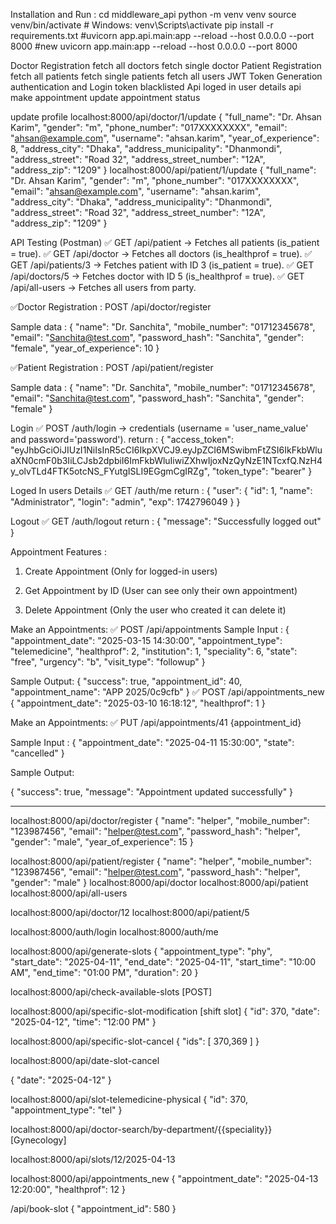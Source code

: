 Installation and Run :
cd middleware_api
python -m venv venv
source venv/bin/activate  # Windows: venv\Scripts\activate
pip install -r requirements.txt
#uvicorn app.api.main:app --reload --host 0.0.0.0 --port 8000
#new
uvicorn app.main:app --reload --host 0.0.0.0 --port 8000

Doctor Registration
fetch all doctors
fetch single doctor
Patient Registration
fetch all patients
fetch single patients
fetch all users
JWT Token Generation
authentication and Login
token blacklisted Api
loged in user details api
make appointment
update appointment status


update profile
localhost:8000/api/doctor/1/update
{
  "full_name": "Dr. Ahsan Karim",
  "gender": "m",
  "phone_number": "017XXXXXXXX",
  "email": "ahsan@example.com",
  "username": "ahsan.karim",
  "year_of_experience": 8,
  "address_city": "Dhaka",
  "address_municipality": "Dhanmondi",
  "address_street": "Road 32",
  "address_street_number": "12A",
  "address_zip": "1209"
}
localhost:8000/api/patient/1/update
{
  "full_name": "Dr. Ahsan Karim",
  "gender": "m",
  "phone_number": "017XXXXXXXX",
  "email": "ahsan@example.com",
  "username": "ahsan.karim",
  "address_city": "Dhaka",
  "address_municipality": "Dhanmondi",
  "address_street": "Road 32",
  "address_street_number": "12A",
  "address_zip": "1209"
}



API Testing (Postman)
✅ GET /api/patient → Fetches all patients (is_patient = true).
✅ GET /api/doctor → Fetches all doctors (is_healthprof = true).
✅ GET /api/patients/3 → Fetches patient with ID 3 (is_patient = true).
✅ GET /api/doctors/5 → Fetches doctor with ID 5 (is_healthprof = true).
✅ GET /api/all-users → Fetches all users from party.



✅Doctor Registration : POST /api/doctor/register

Sample data : 
{
    "name": "Dr. Sanchita",
    "mobile_number": "01712345678",
    "email": "Sanchita@test.com",
    "password_hash": "Sanchita",
    "gender": "female",
    "year_of_experience": 10
}

✅Patient Registration : POST /api/patient/register

Sample data : 
{
    "name": "Dr. Sanchita",
    "mobile_number": "01712345678",
    "email": "Sanchita@test.com",
    "password_hash": "Sanchita",
    "gender": "female"
}

Login
✅ POST /auth/login → credentials (username = 'user_name_value' and password='password').
return :
{
    "access_token": "eyJhbGciOiJIUzI1NiIsInR5cCI6IkpXVCJ9.eyJpZCI6MSwibmFtZSI6IkFkbWluaXN0cmF0b3IiLCJsb2dpbiI6ImFkbWluIiwiZXhwIjoxNzQyNzE1NTcxfQ.NzH4y_olvTLd4FTK5otcNS_FYutgISLI9EGgmCgIRZg",
    "token_type": "bearer"
}

Loged In users Details
✅ GET /auth/me 
return :
{
    "user": {
        "id": 1,
        "name": "Administrator",
        "login": "admin",
        "exp": 1742796049
    }
}

Logout
✅ GET /auth/logout 
return :
{
    "message": "Successfully logged out"
}

Appointment Features :
1. Create Appointment (Only for logged-in users)

2. Get Appointment by ID (User can see only their own appointment)

3. Delete Appointment (Only the user who created it can delete it)

Make an Appointments:
✅ POST /api/appointments
Sample Input :
{
    "appointment_date": "2025-03-15 14:30:00",
    "appointment_type": "telemedicine",
    "healthprof": 2,
    "institution": 1,
    "speciality": 6,
    "state": "free",
    "urgency": "b",
    "visit_type": "followup"
}




Sample Output:
{
    "success": true,
    "appointment_id": 40,
    "appointment_name": "APP 2025/0c9cfb"
}
✅ POST /api/appointments_new
{
  "appointment_date": "2025-03-10 16:18:12",
  "healthprof": 1
}

Make an Appointments:
✅ PUT /api/appointments/41 {appointment_id}

Sample Input :
{
    "appointment_date": "2025-04-11 15:30:00",
    "state": "cancelled"
}

Sample Output:

{
    "success": true,
    "message": "Appointment updated successfully"
}




-----------------------------------------------------------
localhost:8000/api/doctor/register
{
    "name": "helper",
    "mobile_number": "123987456",
    "email": "helper@test.com",
    "password_hash": "helper",
    "gender": "male",
    "year_of_experience": 15
}

localhost:8000/api/patient/register
{
    "name": "helper",
    "mobile_number": "123987456",
    "email": "helper@test.com",
    "password_hash": "helper",
    "gender": "male"
}
localhost:8000/api/doctor
localhost:8000/api/patient
localhost:8000/api/all-users

localhost:8000/api/doctor/12
localhost:8000/api/patient/5

localhost:8000/auth/login
localhost:8000/auth/me

localhost:8000/api/generate-slots
{
  "appointment_type": "phy",
  "start_date": "2025-04-11",
  "end_date": "2025-04-11",
  "start_time": "10:00 AM",
  "end_time": "01:00 PM",
  "duration": 20
}

localhost:8000/api/check-available-slots [POST]

localhost:8000/api/specific-slot-modification [shift slot]
{
  "id": 370,
  "date": "2025-04-12",
  "time": "12:00 PM"
}

localhost:8000/api/specific-slot-cancel
{
  "ids": [
    370,369
  ]
}

localhost:8000/api/date-slot-cancel

{
  "date": "2025-04-12"
}

localhost:8000/api/slot-telemedicine-physical
{
  "id": 370,
  "appointment_type": "tel"
}

localhost:8000/api/doctor-search/by-department/{{speciality}}[Gynecology]

localhost:8000/api/slots/12/2025-04-13

localhost:8000/api/appointments_new
{
  "appointment_date": "2025-04-13 12:20:00",
  "healthprof": 12
}

/api/book-slot
{
  "appointment_id": 580
}

